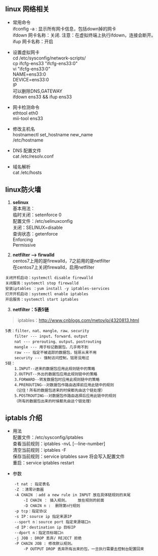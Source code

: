 ## linux 网络相关  
- 常用命令  
ifconfig -a : 显示所有网卡信息，包括down掉的网卡  
ifdown 网卡名称：关闭. 注意：在虚拟终端上执行ifdown，连接会断开。  
ifup 网卡名称：开启  
  
- 设置虚拟网卡  
cd /etc/sysconfig/network-scripts/  
cp ifcfg-ens33 "ifcfg-ens33:0"  
vi "ifcfg-ens33:0"  
	NAME=ens33:0  
	DEVICE=ens33:0  
	IP  
	可以删除DNS,GATEWAY  
ifdown ens33 && ifup ens33  
  
- 网卡检测命令  
ethtool eth0  
mii-tool ens33  
  
- 修改主机名  
hostnamectl set_hostname new_name  
/etc/hostname  
  
- DNS 配置文件  
cat /etc/resolv.conf  
  
- 域名解析  
cat /etc/hosts  
  
  
## linux防火墙  
  
1. __selinux__  
基本用法：  
临时关闭：setenforce 0  
配置文件：/etc/selinuxconfig  
	关闭：SELINUX=disable  
查询状态：getenforce  
	Enforcing  
	Permissive  
  
2. __netfilter  -->  firwalld__  
centos7上用的是firewalld，7之前用的是netfilter  
在centos7上关闭firewalld，启用netfilter  
```
关闭开机启动：systemctl disable firewalld
关闭服务：systemctl stop firewalld
安装iptables ：yum install -y iptables-services
打开开机启动：systemctl enable iptables
开启服务：systemctl start iptables
```
  
3. __netfilter：5表5链__  
> iptables：http://www.cnblogs.com/metoy/p/4320813.html  
  
```
5表：filter、nat、mangle、raw、security  
	filter --- input、forward、output  
	nat --- prerouting、output、postrouting  
	mangle --- 用于标记数据包，几乎用不到  
	raw --- 指定不被追踪的数据包，铭哥从来不用  
	security --- 强制访问控制，铭哥没用过  
5链：  
    1.INPUT--进来的数据包应用此规则链中的策略  
    2.OUTPUT--外出的数据包应用此规则链中的策略  
    3.FORWARD--转发数据包时应用此规则链中的策略  
    4.PREROUTING--对数据包作路由选择前应用此链中的规则  
    （记住！所有的数据包进来的时侯都先由这个链处理）  
    5.POSTROUTING--对数据包作路由选择后应用此链中的规则  
    （所有的数据包出来的时侯都先由这个链处理）  
```
  
## iptabls 介绍  
- 用法  
配置文件：/etc/sysconfig/iptables  
查看当前规则：iptables -nvL [--line-number]  
清空当前规则：iptables -F  
保存当前规则：service iptables save 将会写入配置文件  
重启：service iptables restart  
  
- 参数  
```  
	-t nat : 指定表名  
	-Z ：清零计数器  
	-A CHAIN ：add a new rule in INPUT 放在具体链规则的末尾  
		-I CHAIN ： 插入规则，	放在规则的前面  
		-D CHAIN n :  删除第n行规则   
	-p tcp：指定协议  
	-s IP：source ip 指定来源IP  
	--sport n：source port 指定来源端口n  
	-d IP：destination ip 目标IP  
	--dport n：指定目标端口n  
	-j JOB : DROP 丢弃/ REJECT 拒绝  
	-P CHAIN JOB : 修改默认规则。  
		-P OUTPUT DROP 丢弃所有出来的包，一旦执行需要去控制台配置回来  
```  
  
```  
```  
